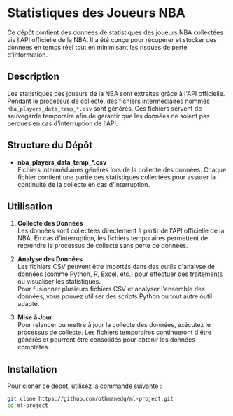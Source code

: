 # Statistiques des Joueurs NBA

Ce dépôt contient des données de statistiques des joueurs NBA collectées via l'API officielle de la NBA. Il a été conçu pour récupérer et stocker des données en temps réel tout en minimisant les risques de perte d'information.

## Description

Les statistiques des joueurs de la NBA sont extraites grâce à l'API officielle. Pendant le processus de collecte, des fichiers intermédiaires nommés `nba_players_data_temp_*.csv` sont générés. Ces fichiers servent de sauvegarde temporaire afin de garantir que les données ne soient pas perdues en cas d'interruption de l'API.

## Structure du Dépôt

- **nba_players_data_temp_*.csv**  
  Fichiers intermédiaires générés lors de la collecte des données. Chaque fichier contient une partie des statistiques collectées pour assurer la continuité de la collecte en cas d'interruption.

## Utilisation

1. **Collecte des Données**  
   Les données sont collectées directement à partir de l'API officielle de la NBA. En cas d'interruption, les fichiers temporaires permettent de reprendre le processus de collecte sans perte de données.

2. **Analyse des Données**  
   Les fichiers CSV peuvent être importés dans des outils d'analyse de données (comme Python, R, Excel, etc.) pour effectuer des traitements ou visualiser les statistiques.  
   Pour fusionner plusieurs fichiers CSV et analyser l'ensemble des données, vous pouvez utiliser des scripts Python ou tout autre outil adapté.

3. **Mise à Jour**  
   Pour relancer ou mettre à jour la collecte des données, exécutez le processus de collecte. Les fichiers temporaires continueront d'être générés et pourront être consolidés pour obtenir les données complètes.

## Installation

Pour cloner ce dépôt, utilisez la commande suivante :

```bash
git clone https://github.com/othmanedq/ml-project.git
cd ml-project
